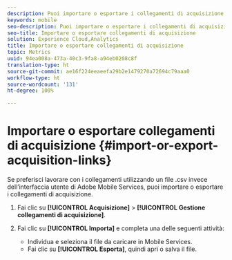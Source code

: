 ```yaml
---
description: Puoi importare o esportare i collegamenti di acquisizione se preferisci lavorare con i collegamenti utilizzando un file .csv anziché l’interfaccia utente di Adobe Mobile Services.
keywords: mobile
seo-description: Puoi importare o esportare i collegamenti di acquisizione se preferisci lavorare con i collegamenti utilizzando un file .csv anziché l’interfaccia utente di Adobe Mobile Services.
seo-title: Importare o esportare collegamenti di acquisizione
solution: Experience Cloud,Analytics
title: Importare o esportare collegamenti di acquisizione
topic: Metrics
uuid: 94ea008a-473a-40c3-9fa8-a94eb0208c8f
translation-type: ht
source-git-commit: ae16f224eeaeefa29b2e1479270a72694c79aaa0
workflow-type: ht
source-wordcount: '131'
ht-degree: 100%

---
```



# Importare o esportare collegamenti di acquisizione {#import-or-export-acquisition-links}

Se preferisci lavorare con i collegamenti utilizzando un file .csv invece dell’interfaccia utente di Adobe Mobile Services, puoi importare o esportare i collegamenti di acquisizione.

1. Fai clic su **[!UICONTROL Acquisizione]** > **[!UICONTROL Gestione collegamenti di acquisizione]**.
1. Fai clic su **[!UICONTROL Importa]** e completa una delle seguenti attività:

   * Individua e seleziona il file da caricare in Mobile Services.
   * Fai clic su **[!UICONTROL Esporta]**, quindi apri o salva il file.

